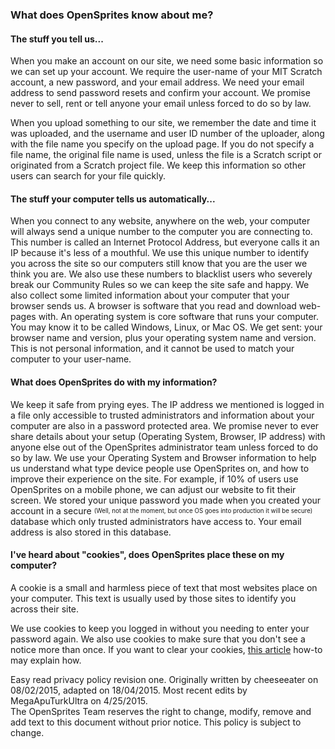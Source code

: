 ### What does OpenSprites know about me? ###

#### The stuff you tell us... ####

When you make an account on our site, we need some basic information so we can set up your account. We require the user-name of your MIT Scratch account, a new password, and your email address. We need your email address to send password resets and confirm your account. We promise never to sell, rent or tell anyone your email unless forced to do so by law.

When you upload something to our site, we remember the date and time it was uploaded, and the username and user ID number of the uploader, along with the file name you specify on the upload page. If you do not specify a file name, the original file name is used, unless the file is a Scratch script or originated from a Scratch project file. We keep this information so other users can search for your file quickly.

#### The stuff your computer tells us automatically... ####

When you connect to any website, anywhere on the web, your computer will always send a unique number to the computer you are connecting to. This number is called an Internet Protocol Address, but everyone calls it an IP because it's less of a mouthful. We use this unique number to identify you across the site so our computers still know that you are the user we think you are. We also use these numbers to blacklist users who severely break our Community Rules so we can keep the site safe and happy. We also collect some limited information about your computer that your browser sends us. A browser is software that you read and download web-pages with. An operating system is core software that runs your computer. You may know it to be called Windows, Linux, or Mac OS. We get sent: your browser name and version, plus your operating system name and version. This is not personal information, and it cannot be used to match your computer to your user-name.

#### What does OpenSprites do with my information? ####

We keep it safe from prying eyes. The IP address we mentioned is logged in a file only accessible to trusted administrators and information about your computer are also in a password protected area. We promise never to ever share details about your setup (Operating System, Browser, IP address) with anyone else out of the OpenSprites administrator team unless forced to do so by law. We use your Operating System and Browser information to help us understand what type device people use OpenSprites on, and how to improve their experience on the site. For example, if 10% of users use OpenSprites on a mobile phone, we can adjust our website to fit their screen. We stored your unique password you made when you created your account in a secure <sub><sup>(Well, not at the moment, but once OS goes into production it will be secure)</sup></sub> database which only trusted administrators have access to. Your email address is also stored in this database.

#### I've heard about "cookies", does OpenSprites place these on my computer? ####

A cookie is a small and harmless piece of text that most websites place on your computer. This text is usually used by those sites to identify you across their site.

We use cookies to keep you logged in without you needing to enter your password again. We also use cookies to make sure that you don't see a notice more than once. If you want to clear your cookies, [this article](http://www.wikihow.com/Clear-Your-Browser%27s-Cookies) how-to may explain how.

Easy read privacy policy revision one. Originally written by cheeseeater on 08/02/2015, adapted on 18/04/2015. Most recent edits by MegaApuTurkUltra on 4/25/2015.  
The OpenSprites Team reserves the right to change, modify, remove and add text to this document without prior notice. This policy is subject to change.

